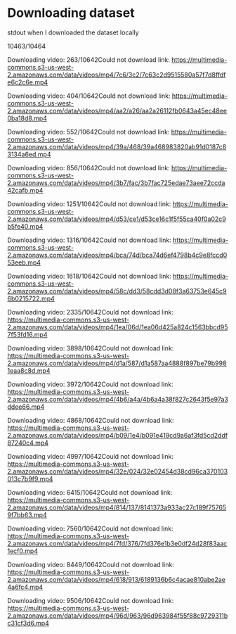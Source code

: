 # Downloading dataset

stdout when I downloaded the dataset locally

10463/10464

Downloading video: 263/10642Could not download link: https://multimedia-commons.s3-us-west-2.amazonaws.com/data/videos/mp4/7c6/3c2/7c63c2d9515580a57f7d8ffdfe6c2c6e.mp4

Downloading video: 404/10642Could not download link: https://multimedia-commons.s3-us-west-2.amazonaws.com/data/videos/mp4/aa2/a26/aa2a26112fb0643a45ec48ee0ba18d8.mp4

Downloading video: 552/10642Could not download link: https://multimedia-commons.s3-us-west-2.amazonaws.com/data/videos/mp4/39a/468/39a468983820ab91d0187c83134a6ed.mp4

Downloading video: 856/10642Could not download link: https://multimedia-commons.s3-us-west-2.amazonaws.com/data/videos/mp4/3b7/fac/3b7fac725edae73aee72ccda42cafb.mp4

Downloading video: 1251/10642Could not download link: https://multimedia-commons.s3-us-west-2.amazonaws.com/data/videos/mp4/d53/ce1/d53ce16c1f5f55ca40f0a02c9b5fe40.mp4

Downloading video: 1316/10642Could not download link: https://multimedia-commons.s3-us-west-2.amazonaws.com/data/videos/mp4/bca/74d/bca74d6ef4798b4c9e8fccd053eeb.mp4

Downloading video: 1618/10642Could not download link: https://multimedia-commons.s3-us-west-2.amazonaws.com/data/videos/mp4/58c/dd3/58cdd3d08f3a63753e645c96b0215722.mp4

Downloading video: 2335/10642Could not download link: https://multimedia-commons.s3-us-west-2.amazonaws.com/data/videos/mp4/1ea/06d/1ea06d425a824c1563bbcd957f53fd16.mp4

Downloading video: 3898/10642Could not download link: https://multimedia-commons.s3-us-west-2.amazonaws.com/data/videos/mp4/d1a/587/d1a587aa4888f897be79b9981eaa8c8d.mp4

Downloading video: 3972/10642Could not download link: https://multimedia-commons.s3-us-west-2.amazonaws.com/data/videos/mp4/4b6/a4a/4b6a4a38f827c2643f5e97a3ddee66.mp4

Downloading video: 4868/10642Could not download link: https://multimedia-commons.s3-us-west-2.amazonaws.com/data/videos/mp4/b09/1e4/b091e419cd9a6af3fd5cd2ddf87240c4.mp4

Downloading video: 4997/10642Could not download link: https://multimedia-commons.s3-us-west-2.amazonaws.com/data/videos/mp4/32e/024/32e02454d38cd96ca370103013c7b9f9.mp4

Downloading video: 6415/10642Could not download link: https://multimedia-commons.s3-us-west-2.amazonaws.com/data/videos/mp4/814/137/8141373a933ac27c189f757659f7bb63.mp4

Downloading video: 7560/10642Could not download link: https://multimedia-commons.s3-us-west-2.amazonaws.com/data/videos/mp4/7fd/376/7fd376e1b3e0df24d28f83aac1ecf0.mp4

Downloading video: 8449/10642Could not download link: https://multimedia-commons.s3-us-west-2.amazonaws.com/data/videos/mp4/618/913/6189136b6c4acae810abe2ae4a6fc4.mp4

Downloading video: 9506/10642Could not download link: https://multimedia-commons.s3-us-west-2.amazonaws.com/data/videos/mp4/96d/963/96d963984f55f88c9729311bc31cf3d6.mp4
